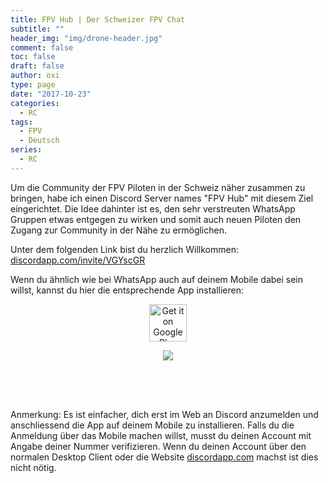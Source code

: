 ```yaml
---
title: FPV Hub | Der Schweizer FPV Chat
subtitle: ""
header_img: "img/drone-header.jpg"
comment: false
toc: false
draft: false
author: oxi
type: page
date: "2017-10-23"
categories:
  - RC
tags:
  - FPV
  - Deutsch
series:
  - RC
---
```

Um die Community der FPV Piloten in der Schweiz näher zusammen zu bringen, habe ich einen Discord Server names "FPV Hub" mit diesem Ziel eingerichtet. Die Idee dahinter ist es, den sehr verstreuten WhatsApp Gruppen etwas entgegen zu wirken und somit auch neuen Piloten den Zugang zur Community in der Nähe zu ermöglichen.

Unter dem folgenden Link bist du herzlich Willkommen:
[discordapp.com/invite/VGYscGR](https://discordapp.com/invite/VGYscGR)

Wenn du ähnlich wie bei WhatsApp auch auf deinem Mobile dabei sein willst, kannst du hier die entsprechende App installieren:

<center>
  <a href="https://play.google.com/store/apps/details?id=com.discord&pcampaignid=MKT-Other-global-all-co-prtnr-py-PartBadge-Mar2515-1" target="_blank" rel="noopener"><img decoding="async" style="height: 60px;" src="https://play.google.com/intl/en_us/badges/images/generic/en_badge_web_generic.png" alt="Get it on Google Play" /></a>


  <a style="display: inline-block; overflow: hidden; width: 135px; height: 80px; background-size: contain;" href="https://itunes.apple.com/ch/app/discord/id985746746?mt=8" target="_blank" rel="noopener"><img decoding="async" src="https://linkmaker.itunes.apple.com/assets/shared/badges/de-de/appstore-lrg.svg" /></a>
</center>

Anmerkung: Es ist einfacher, dich erst im Web an Discord anzumelden und anschliessend die App auf deinem Mobile zu installieren. Falls du die Anmeldung über das Mobile machen willst, musst du deinen Account mit Angabe deiner Nummer verifizieren. Wenn du deinen Account über den normalen Desktop Client oder die Website [discordapp.com](https://discordapp.com) machst ist dies nicht nötig.
